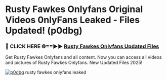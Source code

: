 # Rusty Fawkes Onlyfans Original Videos 0nlyFans Leaked - Files Updated! (p0dbg)

<h3>🔴 CLICK HERE 🌐==►► <a href="https://tinyurl.com/2jnfzry5" rel="nofollow">Rusty Fawkes Onlyfans Updated Files</a></h3>

Get Rusty Fawkes Onlyfans and all content. Now you can access all videos and pictures of Rusty Fawkes Onlyfans. New Updated Files 2025!

[![p0dbg](https://i.imgur.com/GyGTBgg.gif)](https://tinyurl.com/2jnfzry5)
rusty fawkes onlyfans leaked